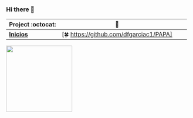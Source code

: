 ### Hi there 👋


|      Project :octocat:   |      :star2:   |  |  |
|-------------|-------------------|---|---|
| [**Inicios**](https://github.com/vinitshahdeo/PortScanner) | [:four_leaf_clover: https://github.com/dfgarciac1/PAPA]

<img height="180em" src="https://github-readme-stats.vercel.app/api?username=dfgarciac1=true&hide_border=true&&count_private=true&include_all_commits=true" />
